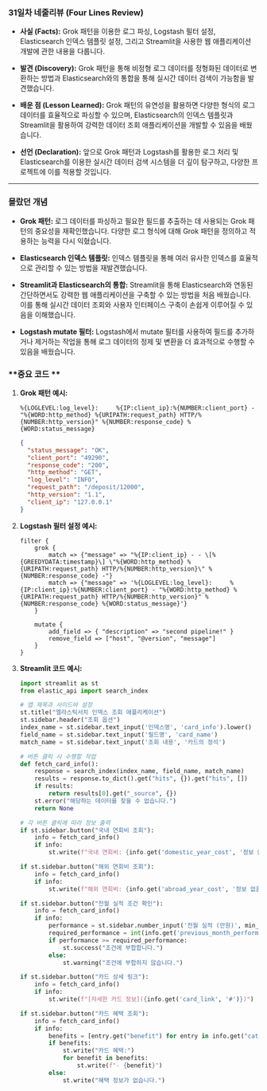 ### **31일차 네줄리뷰 (Four Lines Review)**

- **사실 (Facts):**
  Grok 패턴을 이용한 로그 파싱, Logstash 필터 설정, Elasticsearch 인덱스 템플릿 설정, 그리고 Streamlit을 사용한 웹 애플리케이션 개발에 관한 내용을 다룹니다.

- **발견 (Discovery):**
  Grok 패턴을 통해 비정형 로그 데이터를 정형화된 데이터로 변환하는 방법과 Elasticsearch와의 통합을 통해 실시간 데이터 검색이 가능함을 발견했습니다.

- **배운 점 (Lesson Learned):**
  Grok 패턴의 유연성을 활용하면 다양한 형식의 로그 데이터를 효율적으로 파싱할 수 있으며, Elasticsearch의 인덱스 템플릿과 Streamlit을 활용하여 강력한 데이터 조회 애플리케이션을 개발할 수 있음을 배웠습니다.

- **선언 (Declaration):**
  앞으로 Grok 패턴과 Logstash를 활용한 로그 처리 및 Elasticsearch를 이용한 실시간 데이터 검색 시스템을 더 깊이 탐구하고, 다양한 프로젝트에 이를 적용할 것입니다.

---

### **몰랐던 개념**

- **Grok 패턴:** 로그 데이터를 파싱하고 필요한 필드를 추출하는 데 사용되는 Grok 패턴의 중요성을 재확인했습니다. 다양한 로그 형식에 대해 Grok 패턴을 정의하고 적용하는 능력을 다시 익혔습니다.

- **Elasticsearch 인덱스 템플릿:** 인덱스 템플릿을 통해 여러 유사한 인덱스를 효율적으로 관리할 수 있는 방법을 재발견했습니다.

- **Streamlit과 Elasticsearch의 통합:** Streamlit을 통해 Elasticsearch와 연동된 간단하면서도 강력한 웹 애플리케이션을 구축할 수 있는 방법을 처음 배웠습니다. 이를 통해 실시간 데이터 조회와 사용자 인터페이스 구축이 손쉽게 이루어질 수 있음을 이해했습니다.

- **Logstash mutate 필터:** Logstash에서 mutate 필터를 사용하여 필드를 추가하거나 제거하는 작업을 통해 로그 데이터의 정제 및 변환을 더 효과적으로 수행할 수 있음을 배웠습니다.

### **중요 코드 **

1. **Grok 패턴 예시:**

    ```plaintext
    %{LOGLEVEL:log_level}:     %{IP:client_ip}:%{NUMBER:client_port} - "%{WORD:http_method} %{URIPATH:request_path} HTTP/%{NUMBER:http_version}" %{NUMBER:response_code} %{WORD:status_message}
    ```

    ```json
    {
      "status_message": "OK",
      "client_port": "49290",
      "response_code": "200",
      "http_method": "GET",
      "log_level": "INFO",
      "request_path": "/deposit/12000",
      "http_version": "1.1",
      "client_ip": "127.0.0.1"
    }
    ```

2. **Logstash 필터 설정 예시:**

    ```plaintext
    filter {
        grok {
            match => {"message" => "%{IP:client_ip} - - \[%{GREEDYDATA:timestamp}\] \"%{WORD:http_method} %{URIPATH:request_path} HTTP/%{NUMBER:http_version}\" %{NUMBER:response_code} -"}
            match => {"message" => '%{LOGLEVEL:log_level}:     %{IP:client_ip}:%{NUMBER:client_port} - "%{WORD:http_method} %{URIPATH:request_path} HTTP/%{NUMBER:http_version}" %{NUMBER:response_code} %{WORD:status_message}'}
        }

        mutate {
            add_field => { "description" => "second pipeline!" }
            remove_field => ["host", "@version", "message"]
        }
    }
    ```

3. **Streamlit 코드 예시:**

    ```python
    import streamlit as st
    from elastic_api import search_index

    # 앱 제목과 사이드바 설정
    st.title("엘라스틱서치 인덱스 조회 애플리케이션")
    st.sidebar.header("조회 옵션")
    index_name = st.sidebar.text_input('인덱스명', 'card_info').lower()
    field_name = st.sidebar.text_input('필드명', 'card_name')
    match_name = st.sidebar.text_input('조회 내용', '카드의 정석')

    # 버튼 클릭 시 수행할 작업
    def fetch_card_info():
        response = search_index(index_name, field_name, match_name)
        results = response.to_dict().get("hits", {}).get("hits", [])
        if results:
            return results[0].get("_source", {})
        st.error("해당하는 데이터를 찾을 수 없습니다.")
        return None

    # 각 버튼 클릭에 따라 정보 출력
    if st.sidebar.button("국내 연회비 조회"):
        info = fetch_card_info()
        if info:
            st.write(f"국내 연회비: {info.get('domestic_year_cost', '정보 없음')} 원")

    if st.sidebar.button("해외 연회비 조회"):
        info = fetch_card_info()
        if info:
            st.write(f"해외 연회비: {info.get('abroad_year_cost', '정보 없음')} 원")

    if st.sidebar.button("전월 실적 조건 확인"):
        info = fetch_card_info()
        if info:
            performance = st.sidebar.number_input('전월 실적 (만원)', min_value=0, step=1)
            required_performance = int(info.get('previous_month_performance', 0))
            if performance >= required_performance:
                st.success("조건에 부합합니다.")
            else:
                st.warning("조건에 부합하지 않습니다.")

    if st.sidebar.button("카드 상세 링크"):
        info = fetch_card_info()
        if info:
            st.write(f"[자세한 카드 정보]({info.get('card_link', '#')})")

    if st.sidebar.button("카드 혜택 조회"):
        info = fetch_card_info()
        if info:
            benefits = [entry.get("benefit") for entry in info.get("category", []) if entry.get("benefit")]
            if benefits:
                st.write("카드 혜택:")
                for benefit in benefits:
                    st.write(f"- {benefit}")
            else:
                st.write("혜택 정보가 없습니다.")
    ```

